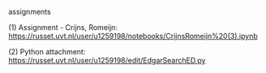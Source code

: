 assignments

(1) Assignment - Crijns, Romeijn:
https://russet.uvt.nl/user/u1259198/notebooks/CrijnsRomeijn%20(3).ipynb

(2) Python attachment:
https://russet.uvt.nl/user/u1259198/edit/EdgarSearchED.py
